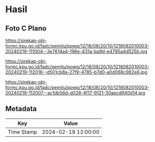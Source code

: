 # Hasil

## Foto C Plano

https://sirekap-obj-formc.kpu.go.id/fadc/pemilu/ppwp/12/18/08/20/10/1218082010003-20240219-111004--3e7614a4-196e-431a-ba9d-e4795a4d525b.jpg

https://sirekap-obj-formc.kpu.go.id/fadc/pemilu/ppwp/12/18/08/20/10/1218082010003-20240219-112016--d501cb8a-27f9-4785-b7d0-a0d068c982e6.jpg

https://sirekap-obj-formc.kpu.go.id/fadc/pemilu/ppwp/12/18/08/20/10/1218082010003-20240219-112007--ac1db56d-d028-4f17-9121-30aecd940d14.jpg


## Metadata

| Key        | Value               |
| ---------- | ------------------- |
| Time Stamp | 2024-02-19 12:00:00 |



